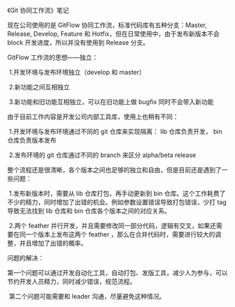 

《Git 协同工作流》笔记

现在公司使用的是 GitFlow 协同工作流，标准代码库有五种分支：Master, Release, Develop, Feature 和 Hotfix，但在日常使用中，由于发布新版本不会 block 开发进度，所以并没有使用到 Release 分支。

GitFlow 工作流的思想——独立：

​	1.开发环境与发布环境独立（develop 和 master）

​	2.新功能之间互相独立

​	3.新功能和旧功能互相独立，可以在旧功能上做 bugfix 同时不会带入新功能

由于目前工作内容是开发公司内部工具库，使用上也稍有不同：

​	1.开发环境与发布环境通过不同的 git 仓库来实现隔离： lib 仓库负责开发， bin 仓库负责版本发布

​	2.发布环境的 git 仓库通过不同的 branch 来区分 alpha/beta release

整个流程还是很清晰，各个版本之间也足够的独立和自由，但是目前还是遇到了一些问题：

​	1.发布新版本时，需要从 lib 仓库打包，再手动更新到 bin 仓库。这个工作耗费了不少的精力，同时增加了出错的机会。例如参数设置错误导致打包错误，少打 tag 导致无法找到 lib 仓库和 bin 仓库各个版本之间的对应关系。

​	2.两个 feather 并行开发，并且需要修改同一部分代码，逻辑有交叉，如果还需要在同一个版本上发布这两个 feather ，那么在合并代码时，需要进行较大的调整，并且增加了出错的概率。

问题的解决：

​	第一个问题可以通过开发自动化工具，自动打包、发版工具，减少人为参与，可以节约开发人员精力，同时减少错误，规范流程。

​	第二个问题可能需要和 leader 沟通，尽量避免这种情况。


